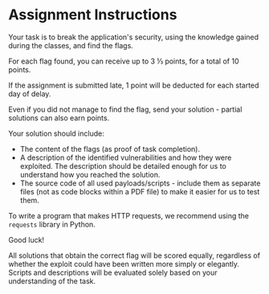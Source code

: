 # Assignment Instructions

Your task is to break the application's security, using the knowledge gained during the classes, and find the flags.

For each flag found, you can receive up to 3 ⅓ points, for a total of 10 points.

If the assignment is submitted late, 1 point will be deducted for each started day of delay.

Even if you did not manage to find the flag, send your solution - partial solutions can also earn points.

Your solution should include:

- The content of the flags (as proof of task completion).
- A description of the identified vulnerabilities and how they were exploited. The description should be detailed enough for us to understand how you reached the solution.
- The source code of all used payloads/scripts - include them as separate files (not as code blocks within a PDF file) to make it easier for us to test them.

To write a program that makes HTTP requests, we recommend using the `requests` library in Python.

Good luck!

All solutions that obtain the correct flag will be scored equally, regardless of whether the exploit could have been written more simply or elegantly. Scripts and descriptions will be evaluated solely based on your understanding of the task.
